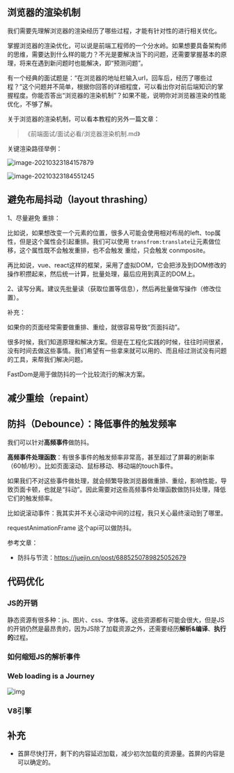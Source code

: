

## 浏览器的渲染机制

我们需要先理解浏览器的渲染经历了哪些过程，才能有针对性的进行相关优化。

掌握浏览器的渲染优化，可以说是前端工程师的一个分水岭。如果想要具备架构师的思维，需要达到什么样的能力？不光是要解决当下的问题，还需要掌握基本的原理，将来在遇到新问题时也能解决，即“预测问题”。

有一个经典的面试题是：“在浏览器的地址栏输入url，回车后，经历了哪些过程？”这个问题并不简单，根据你回答的详细程度，可以看出你对前后端知识的掌握程度。你能否答出“浏览器的渲染机制”？如果不能，说明你对浏览器渲染的性能优化，不够了解。

关于浏览器的渲染机制，可以看本教程的另外一篇文章：

> 《前端面试/面试必看/浏览器渲染机制.md》



关键渲染路径举例：



![image-20210323184157879](images/image-20210323184157879.png)



![image-20210323184551245](images/image-20210323184551245.png)






## 避免布局抖动（layout thrashing）

1、尽量避免 重排：

比如说，如果想改变一个元素的位置，很多人可能会使用相对布局的left、top属性，但是这个属性会引起重排。我们可以使用 `transfrom:translate`让元素做位移，这个属性既不会触发重排，也不会触发 重绘，只会触发 conmposite。

再比如说，vue、react这样的框架，采用了虚拟DOM，它会把涉及到DOM修改的操作积攒起来，然后统一计算，批量处理，最后应用到真正的DOM上。

2、读写分离。建议先批量读（获取位置等信息），然后再批量做写操作（修改位置）。

补充：

如果你的页面经常需要做重排、重绘，就很容易导致“页面抖动”。

很多时候，我们知道原理和解决方案。但是在工程化实践的时候，往往时间很紧，没有时间去做这些事情。我们希望有一些拿来就可以用的、而且经过测试没有问题的工具，来帮我们解决问题。

FastDom是用于做防抖的一个比较流行的解决方案。



## 减少重绘（repaint）





## 防抖（Debounce）：降低事件的触发频率

我们可以针对**高频事件**做防抖。

**高频事件处理函数**：有很多事件的触发频率非常高，甚至超过了屏幕的刷新率（60帧/秒）。比如页面滚动、鼠标移动、移动端的touch事件。

如果我们不对这些事件做处理，就会频繁导致浏览器做重排、重绘，影响性能，导致页面卡顿，也就是“抖动”。因此需要对这些高频事件处理函数做防抖处理，降低它们的触发频率。

比如说滚动事件：我其实并不关心滚动中间的过程，我只关心最终滚动到了哪里。

requestAnimationFrame 这个api可以做防抖。





参考文章：

- 防抖与节流：https://juejin.cn/post/6885250789825052679







## 代码优化



### JS的开销

静态资源有很多种：js、图片、css、字体等。这些资源都有可能会很大，但是JS的开销仍然是最昂贵的，因为JS除了加载资源之外，还需要经历**解析&编译**、**执行的**过程。







### 如何缩短JS的解析事件





### Web loading is a Journey

![img](images/1*vSGOCrLV9MiLhpmPid1CHQ.png)



### V8引擎







## 补充



- 首屏尽快打开，剩下的内容延迟加载，减少初次加载的资源量。首屏的内容是可以确定的。















































